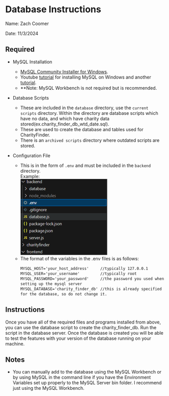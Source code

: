# Database Instructions

Name: Zach Coomer

Date: 11/3/2024

## Required
* MySQL Installation
    - [MySQL Community Installer for Windows](https://dev.mysql.com/downloads/installer/).
    - Youtube [tutorial](https://www.youtube.com/watch?v=oPV2sjMG53U&t=409s) for installing MySQL on Windows and another [tutorial](https://www.youtube.com/watch?v=wgRwITQHszU).
    - **Note: MySQL Workbench is not required but is recommended.

* Database Scripts
    - These are included in the `database` directory, use the `current scripts` directory. Within the directory are database scripts which have no data, and which have charity data stored(ex.charity_finder_db_wtd_date.sql).
    - These are used to create the database and tables used for CharityFinder.
    - There is an `archived scripts` directory where outdated scripts are stored.

* Configuration File
    - This is in the form of `.env` and must be included in the `backend` directory. <br/> Example: <br/> ![How the .env file should appear](./images/.env_example.png) 
    - The format of the variables in the .env files is as follows:  
        ```Properties
        MYSQL_HOST='your_host_address'     //typically 127.0.0.1
        MYSQL_USER='your_username'         //typically root
        MYSQL_PASSWORD='your_password'     //the password you used when setting up the mysql server
        MYSQL_DATABASE='charity_finder_db' //this is already specified for the database, so do not change it.
        ```

## Instructions
Once you have all of the required files and programs installed from above, you can use the database script to create the charity_finder_db. Run the script in the database server. Once the database is created you will be able to test the features with your version of the database running on your machine.

## Notes
* You can manually add to the database using the MySQL Workbench or by using MySQL in the command line if you have the Environment Variables set up properly to the MySQL Server bin folder. I recommend just using the MySQL Workbench.